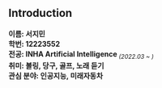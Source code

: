 ## Introduction
<strong>이름: 서지민</strong><br>
<strong>학번: 12223552</strong><br>
<strong>전공: INHA Artificial Intelligence</strong><sub><i> (2022.03 ~ )</i></sub><br>
<strong>취미: 볼링, 당구, 골프, 노래 듣기 </strong><br>
<strong>관심 분야: 인공지능, 미래자동차</strong>